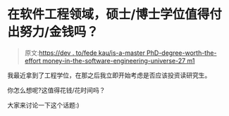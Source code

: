 # 在软件工程领域，硕士/博士学位值得付出努力/金钱吗？

> 原文:[https://dev . to/fede kau/is-a-master PhD-degree-worth-the-effort money-in-the-software-engineering-universe-27 m1](https://dev.to/fedekau/is-a-mastersphd-degree-worth-the-effortmoney-in-the-software-engineering-universe-27m1)

我最近拿到了工程学位，在那之后我立即开始考虑是否应该投资读研究生。

你怎么想呢?这值得花钱/花时间吗？

大家来讨论一下这个话题:)